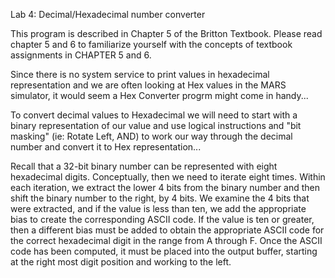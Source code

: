 Lab 4: Decimal/Hexadecimal number converter

This program is described in Chapter 5 of the Britton Textbook. Please read chapter 5 and 6 to familiarize yourself with the concepts of textbook assignments in CHAPTER 5 and 6.

Since there is no system service to print values in hexadecimal representation and we are often looking at Hex values in the MARS simulator, it would seem a Hex Converter progrm might come in handy...

To convert decimal values to Hexadecimal we will need to start with a binary representation of our value and use logical instructions and "bit masking" (ie: Rotate Left, AND) to work our way through the decimal number and convert it to Hex representation...

Recall that a 32-bit binary number can be represented with eight hexadecimal digits. Conceptually, then we need to iterate eight times. Within each iteration, we extract the lower 4 bits from the binary number and then shift the binary number to the right, by 4 bits. We examine the 4 bits that were extracted, and if the value is less than ten, we add the appropriate bias to create the corresponding ASCII code. If the value is ten or greater, then a different bias must be added to obtain the appropriate ASCII code for the correct hexadecimal digit in the range from A through F. Once the ASCII code has been computed, it must be placed into the output buffer, starting at the right most digit position and working to the left.

